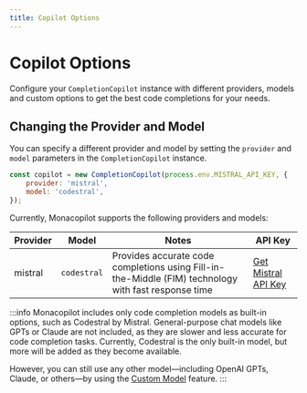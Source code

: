 ```yaml
---
title: Copilot Options
---
```


# Copilot Options

Configure your `CompletionCopilot` instance with different providers, models and custom options to get the best code completions for your needs.

## Changing the Provider and Model

You can specify a different provider and model by setting the `provider` and `model` parameters in the `CompletionCopilot` instance.

```javascript
const copilot = new CompletionCopilot(process.env.MISTRAL_API_KEY, {
    provider: 'mistral',
    model: 'codestral',
});
```

Currently, Monacopilot supports the following providers and models:

| Provider | Model      | Notes                                                                                                | API Key                                                    |
| -------- | ----------- | ---------------------------------------------------------------------------------------------------- | ---------------------------------------------------------- |
| mistral  | `codestral` | Provides accurate code completions using Fill-in-the-Middle (FIM) technology with fast response time | [Get Mistral API Key](https://console.mistral.ai/api-keys) |

:::info
Monacopilot includes only code completion models as built-in options, such as Codestral by Mistral. General-purpose chat models like GPTs or Claude are not included, as they are slower and less accurate for code completion tasks. Currently, Codestral is the only built-in model, but more will be added as they become available.

However, you can still use any other model—including OpenAI GPTs, Claude, or others—by using the [Custom Model](/advanced/custom-model) feature.
:::

